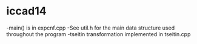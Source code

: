 iccad14
=======
-main() is in expcnf.cpp
-See util.h for the main data structure used throughout the program
-tseitin transformation implemented in tseitin.cpp

